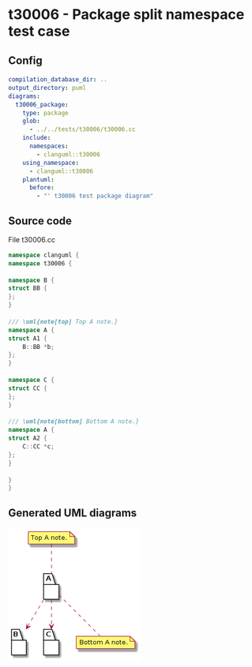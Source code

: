 # t30006 - Package split namespace test case
## Config
```yaml
compilation_database_dir: ..
output_directory: puml
diagrams:
  t30006_package:
    type: package
    glob:
      - ../../tests/t30006/t30006.cc
    include:
      namespaces:
        - clanguml::t30006
    using_namespace:
      - clanguml::t30006
    plantuml:
      before:
        - "' t30006 test package diagram"
```
## Source code
File t30006.cc
```cpp
namespace clanguml {
namespace t30006 {

namespace B {
struct BB {
};
}

/// \uml{note[top] Top A note.}
namespace A {
struct A1 {
    B::BB *b;
};
}

namespace C {
struct CC {
};
}

/// \uml{note[bottom] Bottom A note.}
namespace A {
struct A2 {
    C::CC *c;
};
}

}
}
```
## Generated UML diagrams
![t30006_package](./t30006_package.png "Package split namespace test case")
